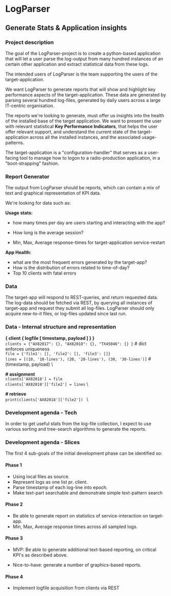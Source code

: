 # LogParser

##  Generate Stats & Application insights ##



### Project description ###

The goal of the LogParser-project is to create a python-based application that will let a user parse the log-output from many hundred instances of an certain other application and extract statistical data from these logs.

The intended users of LogParser is the team supporting the users of the target-application.

We want LogParser to generate reports that will show and highlight key performance aspects of the target-application. These data are generated by parsing several hundred log-files, generated by daily users across a large IT-centric organisation.

The reports we're looking to generate, must offer us insights into the health of the installed base of the target application. We want to present the user with relevant statistical **Key Performance Indicators**, that helps the user offer relevant support, and understand the current state of the target-application across all the installed instances, and the associated usage-patterns.

The target-application is a "configuration-handler" that serves as a user-facing tool to manage how to logon to a radio-production application, in a "boot-strapping" fashion.

### Report Generator ###

The output from LogParser should be reports, which can contain a mix of text and graphical representation of KPI data.

We're looking for data such as:

**Usage stats:** 

- how many times per day are users starting and interacting with the app?

- How long is the average session?

- Min, Max, Average response-times for target-application service-restart

**App Health:**

- what are the most frequent errors generated by the target-app?
- How is the distribution of errors related to time-of-day?
- Top 10 clients with fatal errors

### Data ###

The target-app will respond to REST-queries, and return requested data. The log-data should be fetched via REST, by querying all instances of target-app and request they submit all log-files. LogParser should only acquire new-to-it files, or log-files updated since last run.



### Data - Internal structure and representation ###

**{ client { logfile [ timestamp, payload ] } }** \
`clients = {"AX82017": {}, "AX82018": {}, "TX45046": {} }` # dict enforces uniqueness \
`file = {'file1': [], 'file2': [], 'file3': []}`\
`lines = [(10, '10-lines'), (20, '20-lines'), (30, '30-lines')]`  # (timestamp, payload) \

**\# assignment** \
`clients['AX82018'] = file` \
`clients['AX82018']['file2'] = lines` \

**\# retrieve** \
`print(clients['AX82018']['file2']) ` \



### Development agenda - Tech ###

In order to get useful stats from the log-file collection, I expect to use various sorting and tree-search algorithms to generate the reports.



### Development agenda - Slices ###

The first 4 sub-goals of the initial development phase can be identified so:

####  Phase 1 ####

- Using local files as source. 
- Represent logs as one list pr. client. 
- Parse timestamp of each log-line into epoch. 
- Make text-part searchable and demonstrate simple text-pattern search

####  Phase 2 ####  

- Be able to generate report on statistics of service-interaction on target-app.
- Min, Max, Average response times across all sampled logs.

####  Phase 3 ####  

- MVP: Be able to generate additional text-based reporting, on critical KPI's as described above.

- Nice-to-have: generate a number of graphics-based reports.

####  Phase 4 ####

- Implement logfile acquisition from clients via REST